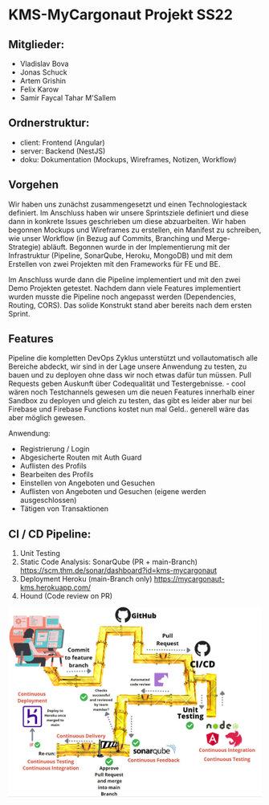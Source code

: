 # KMS-MyCargonaut Projekt SS22


## Mitglieder:
- Vladislav Bova
- Jonas Schuck
- Artem Grishin
- Felix Karow
- Samir Faycal Tahar M'Sallem

## Ordnerstruktur:

- client: Frontend (Angular)
- server: Backend (NestJS)
- doku: Dokumentation (Mockups, Wireframes, Notizen, Workflow)


## Vorgehen

Wir haben uns zunächst zusammengesetzt und einen Technologiestack definiert. Im Anschluss haben wir unsere Sprintsziele definiert und diese dann in konkrete Issues geschrieben um diese abzuarbeiten. Wir haben begonnen Mockups und Wireframes zu erstellen, ein Manifest zu schreiben, wie unser Workflow (in Bezug auf Commits, Branching und Merge-Strategie) abläuft. Begonnen wurde in der Implementierung mit der Infrastruktur (Pipeline, SonarQube, Heroku, MongoDB) und mit dem Erstellen von zwei Projekten mit den Frameworks für FE und BE.

Im Anschluss wurde dann die Pipeline implementiert und mit den zwei Demo Projekten getestet. Nachdem dann viele Features implementiert wurden musste die Pipeline noch angepasst werden (Dependencies, Routing, CORS). Das solide Konstrukt stand aber bereits nach dem ersten Sprint.


## Features

Pipeline die kompletten DevOps Zyklus unterstützt und vollautomatisch alle Bereiche abdeckt, wir sind in der Lage unsere Anwendung zu testen, zu bauen und zu deployen ohne dass wir noch etwas dafür tun müssen. Pull Requests geben Auskunft über Codequalität und Testergebnisse. - cool wären noch Testchannels gewesen um die neuen Features innerhalb einer Sandbox zu deployen und gleich zu testen, das gibt es leider aber nur bei Firebase und Firebase Functions kostet nun mal Geld.. generell wäre das aber möglich gewesen.


Anwendung:
- Registrierung / Login
- Abgesicherte Routen mit Auth Guard
- Auflisten des Profils
- Bearbeiten des Profils
- Einstellen von Angeboten und Gesuchen
- Auflisten von Angeboten und Gesuchen (eigene werden ausgeschlossen)
- Tätigen von Transaktionen


## CI / CD Pipeline:

1. Unit Testing 
2. Static Code Analysis: SonarQube (PR + main-Branch) https://scm.thm.de/sonar/dashboard?id=kms-mycargonaut
3. Deployment Heroku (main-Branch only) https://mycargonaut-kms.herokuapp.com/
4. Hound (Code review on PR)

![cicd_workflow](doku/cicd_workflow.JPG)

